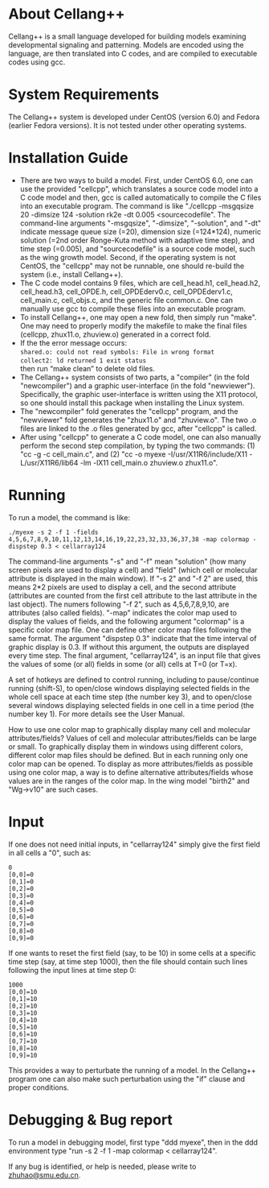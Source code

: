 # About Cellang++
Cellang++ is a small language developed for building models examining developmental signaling and patterning. Models are encoded using the language, are then translated into C codes, and are compiled to executable codes using gcc. 

# System Requirements
The Cellang++ system is developed under CentOS (version 6.0) and Fedora (earlier Fedora versions). It is not tested under other operating systems.

# Installation Guide
- There are two ways to build a model. First, under CentOS 6.0, one can use the provided "cellcpp", which translates a source code model into a C code model and then, gcc is called automatically to compile the C files into an executable program. The command is like "./cellcpp -msgqsize 20 -dimsize 124 -solution rk2e -dt 0.005 <sourcecodefile". The command-line arguments "-msgqsize", "-dimsize", "-solution", and "-dt" indicate message queue size (=20), dimension size (=124*124), numeric solution (=2nd order Ronge-Kuta method with adaptive time step), and time step (=0.005), and "sourcecodefile" is a source code model, such as the wing growth model. Second, if the operating system is not CentOS, the "cellcpp" may not be runnable, one should re-build the system (i.e., install Cellang++).   
- The C code model contains 9 files, which are cell_head.h1, cell_head.h2, cell_head.h3, cell_OPDE.h, cell_OPDEderv0.c, cell_OPDEderv1.c, cell_main.c, cell_objs.c, and the generic file common.c. One can manually use gcc to compile these files into an executable program.
- To install Cellang++, one may open a new fold, then simply run "make". One may need to properly modify the makefile to make the final files (cellcpp, zhux11.o, zhuview.o) generated in a correct fold. 
- If the the error message occurs:  
	`shared.o: could not read symbols: File in wrong format`  
	`collect2: ld returned 1 exit status`  
  then run “make clean” to delete old files.
- The Cellang++ system consists of two parts, a "compiler" (in the fold "newcompiler") and a graphic user-interface (in the fold "newviewer"). Specifically, the graphic user-interface is written using the X11 protocol, so one should install this package when installing the Linux system.
- The "newcompiler" fold generates the "cellcpp" program, and the "newviewer" fold generates the "zhux11.o" and "zhuview.o". The two .o files are linked to the .o files generated by gcc, after "cellcpp" is called.  
- After using "cellcpp" to generate a C code model, one can also manually perform the second step compilation, by typing the two commands: (1) "cc -g -c cell_main.c", and (2) "cc -o myexe -I/usr/X11R6/include/X11 -L/usr/X11R6/lib64 -lm -lX11 cell_main.o zhuview.o zhux11.o". 

# Running 
To run a model, the command is like:

```
./myexe -s 2 -f 1 -fields 4,5,6,7,8,9,10,11,12,13,14,16,19,22,23,32,33,36,37,38 -map colormap -dispstep 0.3 < cellarray124
```

The command-line arguments "-s" and "-f" mean "solution" (how many screen pixels are used to display a cell) and "field" (which cell or molecular attribute is displayed in the main window). If "-s 2" and "-f 2" are used, this means 2*2 pixels are used to display a cell, and the second attribute (attributes are counted from the first cell attribute to the last attribute in the last object). The numers following "-f 2", such as 4,5,6,7,8,9,10, are attributes (also called fields). "-map" indicates the color map used to display the values of fields, and the following argument "colormap" is a specific color map file. One can define other color map files following the same format. The argument "dispstep 0.3" indicate that the time interval of graphic display is 0.3. If without this argument, the outputs are displayed every time step. The final argument, "cellarray124", is an input file that gives the values of some (or all) fields in some (or all) cells at T=0 (or T=x).

A set of hotkeys are defined to control running, including to pause/continue running (shift-S), to open/close windows displaying selected fields in the whole cell space at each time step (the number key 3), and to open/close several windows displaying selected fields in one cell in a time period (the number key 1). For more details see the User Manual.

How to use one color map to graphically display many cell and molecular attributes/fields? Values of cell and molecular attributes/fields can be large or small. To graphically display them in windows using different colors, different color map files should be defined. But in each running only one color map can be opened. To display as more attributes/fields as possible using one color map, a way is to define alternative attributes/fields whose values are in the ranges of the color map. In the wing model "birth2" and "Wg->v10" are such cases.

# Input
If one does not need initial inputs, in "cellarray124" simply give the first field in all cells a "0", such as: 

```
0
[0,0]=0
[0,1]=0
[0,2]=0
[0,3]=0
[0,4]=0
[0,5]=0
[0,6]=0
[0,7]=0
[0,8]=0
[0,9]=0
```

If one wants to reset the first field (say, to be 10) in some cells at a specific time step (say, at time step 1000), then the file should contain such lines following the input lines at time step 0: 

```
1000
[0,0]=10
[0,1]=10
[0,2]=10
[0,3]=10
[0,4]=10
[0,5]=10
[0,6]=10
[0,7]=10
[0,8]=10
[0,9]=10
```

This provides a way to perturbate the running of a model. In the Cellang++ program one can also make such perturbation using the "if" clause and proper conditions.


# Debugging & Bug report
To run a model in debugging model, first type "ddd myexe", then in the ddd environment type "run -s 2 -f 1 -map colormap < cellarray124".

If any bug is identified, or help is needed, please write to zhuhao@smu.edu.cn.
